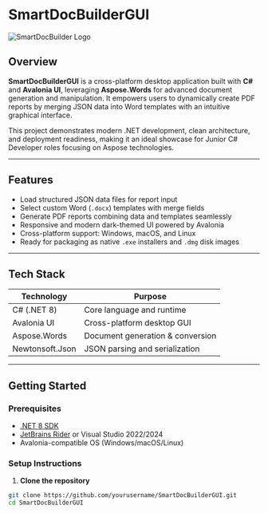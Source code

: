 # SmartDocBuilderGUI

![SmartDocBuilder Logo](./Assets/appicon.png)

## Overview

**SmartDocBuilderGUI** is a cross-platform desktop application built with **C#** and **Avalonia UI**, leveraging **Aspose.Words** for advanced document generation and manipulation. It empowers users to dynamically create PDF reports by merging JSON data into Word templates with an intuitive graphical interface.

This project demonstrates modern .NET development, clean architecture, and deployment readiness, making it an ideal showcase for Junior C# Developer roles focusing on Aspose technologies.

---

## Features

- Load structured JSON data files for report input
- Select custom Word (`.docx`) templates with merge fields
- Generate PDF reports combining data and templates seamlessly
- Responsive and modern dark-themed UI powered by Avalonia
- Cross-platform support: Windows, macOS, and Linux
- Ready for packaging as native `.exe` installers and `.dmg` disk images

---

## Tech Stack

| Technology        | Purpose                         |
|-------------------|--------------------------------|
| C# (.NET 8)       | Core language and runtime       |
| Avalonia UI       | Cross-platform desktop GUI      |
| Aspose.Words      | Document generation & conversion|
| Newtonsoft.Json   | JSON parsing and serialization  |

---

## Getting Started

### Prerequisites

- [.NET 8 SDK](https://dotnet.microsoft.com/download)
- [JetBrains Rider](https://www.jetbrains.com/rider/) or Visual Studio 2022/2024
- Avalonia-compatible OS (Windows/macOS/Linux)

### Setup Instructions

1. **Clone the repository**

```bash
git clone https://github.com/yourusername/SmartDocBuilderGUI.git
cd SmartDocBuilderGUI

